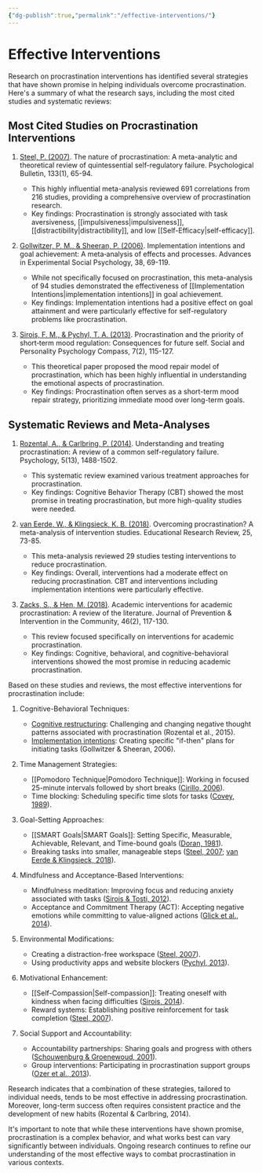 ```yaml
---
{"dg-publish":true,"permalink":"/effective-interventions/"}
---
```


# Effective Interventions

Research on procrastination interventions has identified several strategies that have shown promise in helping individuals overcome procrastination. Here's a summary of what the research says, including the most cited studies and systematic reviews:

## Most Cited Studies on Procrastination Interventions

1. [Steel, P. (2007)](Steel_2007.md). The nature of procrastination: A meta-analytic and theoretical review of quintessential self-regulatory failure. Psychological Bulletin, 133(1), 65-94.
   - This highly influential meta-analysis reviewed 691 correlations from 216 studies, providing a comprehensive overview of procrastination research.
   - Key findings: Procrastination is strongly associated with task aversiveness, [[impulsiveness\|impulsiveness]], [[distractibility\|distractibility]], and low [[Self-Efficacy\|self-efficacy]].

2. [Gollwitzer, P. M., & Sheeran, P. (2006)](Gollwitzer_Sheeran_2006.md). Implementation intentions and goal achievement: A meta‐analysis of effects and processes. Advances in Experimental Social Psychology, 38, 69-119.
   - While not specifically focused on procrastination, this meta-analysis of 94 studies demonstrated the effectiveness of [[Implementation Intentions\|implementation intentions]] in goal achievement.
   - Key findings: Implementation intentions had a positive effect on goal attainment and were particularly effective for self-regulatory problems like procrastination.

3. [Sirois, F. M., & Pychyl, T. A. (2013)](Sirois_Pychyl_2013.md). Procrastination and the priority of short‐term mood regulation: Consequences for future self. Social and Personality Psychology Compass, 7(2), 115-127.
   - This theoretical paper proposed the mood repair model of procrastination, which has been highly influential in understanding the emotional aspects of procrastination.
   - Key findings: Procrastination often serves as a short-term mood repair strategy, prioritizing immediate mood over long-term goals.

## Systematic Reviews and Meta-Analyses

1. [Rozental, A., & Carlbring, P. (2014)](Rozental_Carlbring_2014.md). Understanding and treating procrastination: A review of a common self-regulatory failure. Psychology, 5(13), 1488-1502.
   - This systematic review examined various treatment approaches for procrastination.
   - Key findings: Cognitive Behavior Therapy (CBT) showed the most promise in treating procrastination, but more high-quality studies were needed.

2. [van Eerde, W., & Klingsieck, K. B. (2018)](van_Eerde_Klingsieck_2018.md). Overcoming procrastination? A meta-analysis of intervention studies. Educational Research Review, 25, 73-85.
   - This meta-analysis reviewed 29 studies testing interventions to reduce procrastination.
   - Key findings: Overall, interventions had a moderate effect on reducing procrastination. CBT and interventions including implementation intentions were particularly effective.

3. [Zacks, S., & Hen, M. (2018)](Zacks_Hen_2018.md). Academic interventions for academic procrastination: A review of the literature. Journal of Prevention & Intervention in the Community, 46(2), 117-130.
   - This review focused specifically on interventions for academic procrastination.
   - Key findings: Cognitive, behavioral, and cognitive-behavioral interventions showed the most promise in reducing academic procrastination.

Based on these studies and reviews, the most effective interventions for procrastination include:

1. Cognitive-Behavioral Techniques:
   - [Cognitive restructuring](Cognitive_Restructuring.md): Challenging and changing negative thought patterns associated with procrastination (Rozental et al., 2015).
   - [Implementation intentions](Implementation_Intentions.md): Creating specific "if-then" plans for initiating tasks (Gollwitzer & Sheeran, 2006).

2. Time Management Strategies:
   - [[Pomodoro Technique\|Pomodoro Technique]]: Working in focused 25-minute intervals followed by short breaks ([Cirillo, 2006](Cirillo_2006.md)).
   - Time blocking: Scheduling specific time slots for tasks ([Covey, 1989](Covey_1989.md)).

3. Goal-Setting Approaches:
   - [[SMART Goals\|SMART Goals]]: Setting Specific, Measurable, Achievable, Relevant, and Time-bound goals ([Doran, 1981](Doran_1981.md)).
   - Breaking tasks into smaller, manageable steps ([Steel, 2007](Steel_2007.md); [van Eerde & Klingsieck, 2018](van_Eerde_Klingsieck_2018.md)).

4. Mindfulness and Acceptance-Based Interventions:
   - Mindfulness meditation: Improving focus and reducing anxiety associated with tasks ([Sirois & Tosti, 2012](Sirois_Tosti_2012.md)).
   - Acceptance and Commitment Therapy (ACT): Accepting negative emotions while committing to value-aligned actions ([Glick et al., 2014](Glick_et_al_2014.md)).

5. Environmental Modifications:
   - Creating a distraction-free workspace ([Steel, 2007](Steel_2007.md)).
   - Using productivity apps and website blockers ([Pychyl, 2013](Pychyl_2013.md)).

6. Motivational Enhancement:
   - [[Self-Compassion\|Self-compassion]]: Treating oneself with kindness when facing difficulties ([Sirois, 2014](Sirois_Tosti_2012.md)).
   - Reward systems: Establishing positive reinforcement for task completion ([Steel, 2007](Steel_2007.md)).

7. Social Support and Accountability:
   - Accountability partnerships: Sharing goals and progress with others ([Schouwenburg & Groenewoud, 2001](Schouwenburg_Groenewoud_2001.md)).
   - Group interventions: Participating in procrastination support groups ([Ozer et al., 2013](Ozer_et_al_2013.md)).

Research indicates that a combination of these strategies, tailored to individual needs, tends to be most effective in addressing procrastination. Moreover, long-term success often requires consistent practice and the development of new habits (Rozental & Carlbring, 2014).

It's important to note that while these interventions have shown promise, procrastination is a complex behavior, and what works best can vary significantly between individuals. Ongoing research continues to refine our understanding of the most effective ways to combat procrastination in various contexts.
